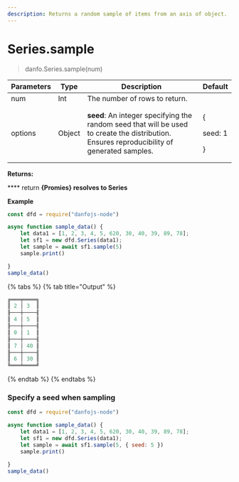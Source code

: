 ```yaml
---
description: Returns a random sample of items from an axis of object.
---
```


# Series.sample

> danfo.Series.sample(num)&#x20;

| Parameters | Type   | Description                                                                                                                                 | Default                        |
| ---------- | ------ | ------------------------------------------------------------------------------------------------------------------------------------------- | ------------------------------ |
| num        | Int    | The number of rows to return.                                                                                                               |                                |
| options    | Object | **seed**: An integer specifying the random seed that will be used to create the distribution. Ensures reproducibility of generated samples. | <p>{</p><p>seed: 1</p><p>}</p> |

**Returns:**

\*\*\*\* return **{Promies} resolves to Series**

**Example**

```javascript
const dfd = require("danfojs-node")

async function sample_data() {
    let data1 = [1, 2, 3, 4, 5, 620, 30, 40, 39, 89, 78];
    let sf1 = new dfd.Series(data1);
    let sample = await sf1.sample(5)
    sample.print()

}
sample_data()
```

{% tabs %}
{% tab title="Output" %}
```javascript
╔═══╤════╗
║ 2 │ 3  ║
╟───┼────╢
║ 4 │ 5  ║
╟───┼────╢
║ 0 │ 1  ║
╟───┼────╢
║ 7 │ 40 ║
╟───┼────╢
║ 6 │ 30 ║
╚═══╧════╝
```
{% endtab %}
{% endtabs %}

### Specify a seed when sampling

```javascript
const dfd = require("danfojs-node")

async function sample_data() {
    let data1 = [1, 2, 3, 4, 5, 620, 30, 40, 39, 89, 78];
    let sf1 = new dfd.Series(data1);
    let sample = await sf1.sample(5, { seed: 5 })
    sample.print()

}
sample_data()
```
